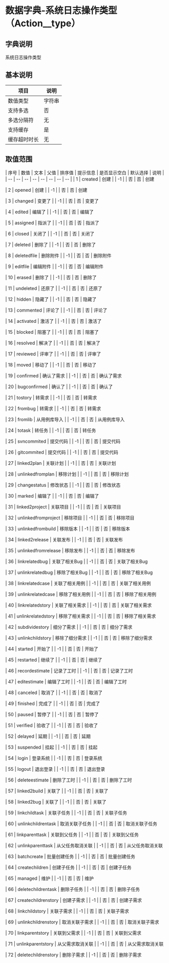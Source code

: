 # 数据字典-系统日志操作类型（Action__type）
## 字典说明
系统日志操作类型

## 基本说明
| 项目 | 说明 |
| -- | -- |
| 数值类型 | 字符串 |
| 支持多选 | 否 |
| 多选分隔符 | 无 |
| 支持缓存 | 是 |
| 缓存超时时长 | 无 |

## 取值范围
| 序号 | 数值 | 文本 | 父值 | 排序值 | 提示信息 | 是否显示空白 | 默认选择 | 说明 |
| -- | -- | -- | -- | -- | -- | -- | -- |
| 1 | created | 创建 |  | -1 |  | 否 | 否 | 创建

| 2 | opened | 创建 |  | -1 |  | 否 | 否 | 创建

| 3 | changed | 变更了 |  | -1 |  | 否 | 否 | 变更了

| 4 | edited | 编辑了 |  | -1 |  | 否 | 否 | 编辑了

| 5 | assigned | 指派了 |  | -1 |  | 否 | 否 | 指派了

| 6 | closed | 关闭了 |  | -1 |  | 否 | 否 | 关闭了

| 7 | deleted | 删除了 |  | -1 |  | 否 | 否 | 删除了

| 8 | deletedfile | 删除附件 |  | -1 |  | 否 | 否 | 删除附件

| 9 | editfile | 编辑附件 |  | -1 |  | 否 | 否 | 编辑附件

| 10 | erased | 删除了 |  | -1 |  | 否 | 否 | 删除了

| 11 | undeleted | 还原了 |  | -1 |  | 否 | 否 | 还原了

| 12 | hidden | 隐藏了 |  | -1 |  | 否 | 否 | 隐藏了

| 13 | commented | 评论了 |  | -1 |  | 否 | 否 | 评论了

| 14 | activated | 激活了 |  | -1 |  | 否 | 否 | 激活了

| 15 | blocked | 阻塞了 |  | -1 |  | 否 | 否 | 阻塞了

| 16 | resolved | 解决了 |  | -1 |  | 否 | 否 | 解决了

| 17 | reviewed | 评审了 |  | -1 |  | 否 | 否 | 评审了

| 18 | moved | 移动了 |  | -1 |  | 否 | 否 | 移动了

| 19 | confirmed | 确认了需求 |  | -1 |  | 否 | 否 | 确认了需求

| 20 | bugconfirmed | 确认了 |  | -1 |  | 否 | 否 | 确认了

| 21 | tostory | 转需求 |  | -1 |  | 否 | 否 | 转需求

| 22 | frombug | 转需求 |  | -1 |  | 否 | 否 | 转需求

| 23 | fromlib | 从用例库导入 |  | -1 |  | 否 | 否 | 从用例库导入

| 24 | totask | 转任务 |  | -1 |  | 否 | 否 | 转任务

| 25 | svncommited | 提交代码 |  | -1 |  | 否 | 否 | 提交代码

| 26 | gitcommited | 提交代码 |  | -1 |  | 否 | 否 | 提交代码

| 27 | linked2plan | 关联计划 |  | -1 |  | 否 | 否 | 关联计划

| 28 | unlinkedfromplan | 移除计划 |  | -1 |  | 否 | 否 | 移除计划

| 29 | changestatus | 修改状态 |  | -1 |  | 否 | 否 | 修改状态

| 30 | marked | 编辑了 |  | -1 |  | 否 | 否 | 编辑了

| 31 | linked2project | 关联项目 |  | -1 |  | 否 | 否 | 关联项目

| 32 | unlinkedfromproject | 移除项目 |  | -1 |  | 否 | 否 | 移除项目

| 33 | unlinkedfrombuild | 移除版本 |  | -1 |  | 否 | 否 | 移除版本

| 34 | linked2release | 关联发布 |  | -1 |  | 否 | 否 | 关联发布

| 35 | unlinkedfromrelease | 移除发布 |  | -1 |  | 否 | 否 | 移除发布

| 36 | linkrelatedbug | 关联了相关Bug |  | -1 |  | 否 | 否 | 关联了相关Bug

| 37 | unlinkrelatedbug | 移除了相关Bug |  | -1 |  | 否 | 否 | 移除了相关Bug

| 38 | linkrelatedcase | 关联了相关用例 |  | -1 |  | 否 | 否 | 关联了相关用例

| 39 | unlinkrelatedcase | 移除了相关用例 |  | -1 |  | 否 | 否 | 移除了相关用例

| 40 | linkrelatedstory | 关联了相关需求 |  | -1 |  | 否 | 否 | 关联了相关需求

| 41 | unlinkrelatedstory | 移除了相关需求 |  | -1 |  | 否 | 否 | 移除了相关需求

| 42 | subdividestory | 细分了需求 |  | -1 |  | 否 | 否 | 细分了需求

| 43 | unlinkchildstory | 移除了细分需求 |  | -1 |  | 否 | 否 | 移除了细分需求

| 44 | started | 开始了 |  | -1 |  | 否 | 否 | 开始了

| 45 | restarted | 继续了 |  | -1 |  | 否 | 否 | 继续了

| 46 | recordestimate | 记录了工时 |  | -1 |  | 否 | 否 | 记录了工时

| 47 | editestimate | 编辑了工时 |  | -1 |  | 否 | 否 | 编辑了工时

| 48 | canceled | 取消了 |  | -1 |  | 否 | 否 | 取消了

| 49 | finished | 完成了 |  | -1 |  | 否 | 否 | 完成了

| 50 | paused | 暂停了 |  | -1 |  | 否 | 否 | 暂停了

| 51 | verified | 验收了 |  | -1 |  | 否 | 否 | 验收了

| 52 | delayed | 延期 |  | -1 |  | 否 | 否 | 延期

| 53 | suspended | 挂起 |  | -1 |  | 否 | 否 | 挂起

| 54 | login | 登录系统 |  | -1 |  | 否 | 否 | 登录系统

| 55 | logout | 退出登录 |  | -1 |  | 否 | 否 | 退出登录

| 56 | deleteestimate | 删除了工时 |  | -1 |  | 否 | 否 | 删除了工时

| 57 | linked2build | 关联了 |  | -1 |  | 否 | 否 | 关联了

| 58 | linked2bug | 关联了 |  | -1 |  | 否 | 否 | 关联了

| 59 | linkchildtask | 关联子任务 |  | -1 |  | 否 | 否 | 关联子任务

| 60 | unlinkchildrentask | 取消关联子任务 |  | -1 |  | 否 | 否 | 取消关联子任务

| 61 | linkparenttask | 关联到父任务 |  | -1 |  | 否 | 否 | 关联到父任务

| 62 | unlinkparenttask | 从父任务取消关联 |  | -1 |  | 否 | 否 | 从父任务取消关联

| 63 | batchcreate | 批量创建任务 |  | -1 |  | 否 | 否 | 批量创建任务

| 64 | createchildren | 创建子任务 |  | -1 |  | 否 | 否 | 创建子任务

| 65 | managed | 维护 |  | -1 |  | 否 | 否 | 维护

| 66 | deletechildrentask | 删除子任务 |  | -1 |  | 否 | 否 | 删除子任务

| 67 | createchildrenstory | 创建子需求 |  | -1 |  | 否 | 否 | 创建子需求

| 68 | linkchildstory | 关联子需求 |  | -1 |  | 否 | 否 | 关联子需求

| 69 | unlinkchildrenstory | 取消关联子需求 |  | -1 |  | 否 | 否 | 取消关联子需求

| 70 | linkparentstory | 关联到父需求 |  | -1 |  | 否 | 否 | 关联到父需求

| 71 | unlinkparentstory | 从父需求取消关联 |  | -1 |  | 否 | 否 | 从父需求取消关联

| 72 | deletechildrenstory | 删除子需求 |  | -1 |  | 否 | 否 | 删除子需求


